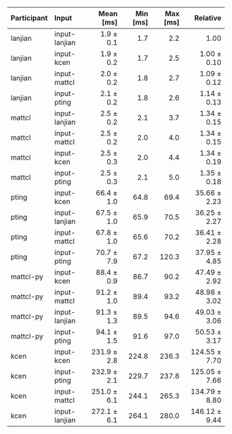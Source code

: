 | Participant | Input | Mean [ms] | Min [ms] | Max [ms] | Relative |
|:---|:---|---:|---:|---:|---:|
| lanjian | input-lanjian | 1.9 ± 0.1 | 1.7 | 2.2 | 1.00 |
| lanjian | input-kcen | 1.9 ± 0.2 | 1.7 | 2.5 | 1.00 ± 0.10 |
| lanjian | input-mattcl | 2.0 ± 0.2 | 1.8 | 2.7 | 1.09 ± 0.12 |
| lanjian | input-pting | 2.1 ± 0.2 | 1.8 | 2.6 | 1.14 ± 0.13 |
| mattcl | input-lanjian | 2.5 ± 0.2 | 2.1 | 3.7 | 1.34 ± 0.15 |
| mattcl | input-mattcl | 2.5 ± 0.2 | 2.0 | 4.0 | 1.34 ± 0.15 |
| mattcl | input-kcen | 2.5 ± 0.3 | 2.0 | 4.4 | 1.34 ± 0.19 |
| mattcl | input-pting | 2.5 ± 0.3 | 2.1 | 5.0 | 1.35 ± 0.18 |
| pting | input-kcen | 66.4 ± 1.0 | 64.8 | 69.4 | 35.66 ± 2.23 |
| pting | input-lanjian | 67.5 ± 1.0 | 65.9 | 70.5 | 36.25 ± 2.27 |
| pting | input-mattcl | 67.8 ± 1.0 | 65.6 | 70.2 | 36.41 ± 2.28 |
| pting | input-pting | 70.7 ± 7.9 | 67.2 | 120.3 | 37.95 ± 4.85 |
| mattcl-py | input-kcen | 88.4 ± 0.9 | 86.7 | 90.2 | 47.49 ± 2.92 |
| mattcl-py | input-mattcl | 91.2 ± 1.0 | 89.4 | 93.2 | 48.98 ± 3.02 |
| mattcl-py | input-lanjian | 91.3 ± 1.3 | 89.5 | 94.6 | 49.03 ± 3.06 |
| mattcl-py | input-pting | 94.1 ± 1.5 | 91.6 | 97.0 | 50.53 ± 3.17 |
| kcen | input-kcen | 231.9 ± 2.8 | 224.8 | 236.3 | 124.55 ± 7.70 |
| kcen | input-pting | 232.9 ± 2.1 | 229.7 | 237.8 | 125.05 ± 7.66 |
| kcen | input-mattcl | 251.0 ± 6.1 | 244.1 | 265.3 | 134.79 ± 8.80 |
| kcen | input-lanjian | 272.1 ± 6.1 | 264.1 | 280.0 | 146.12 ± 9.44 |
